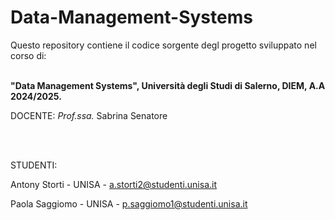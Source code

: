 # Data-Management-Systems

Questo repository contiene il codice sorgente degl progetto sviluppato nel corso di: <br>
<br>

<b>"Data Management Systems", Università degli Studi di Salerno, DIEM, A.A 2024/2025.</b>

DOCENTE: <i>Prof.ssa.</i> Sabrina Senatore

<br>
<br>

STUDENTI:

Antony Storti - UNISA - a.storti2@studenti.unisa.it

Paola Saggiomo - UNISA - p.saggiomo1@studenti.unisa.it

